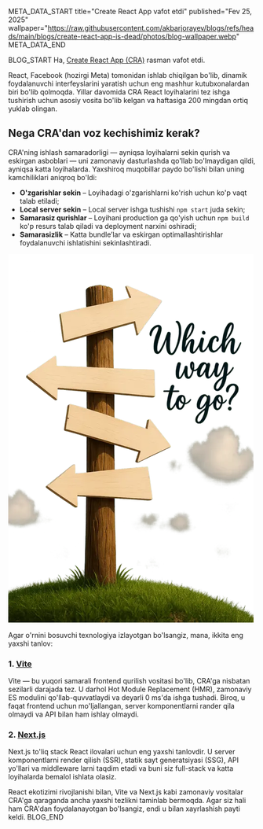 META_DATA_START
title="Create React App vafot etdi"
published="Fev 25, 2025"
wallpaper="https://raw.githubusercontent.com/akbarjorayev/blogs/refs/heads/main/blogs/create-react-app-is-dead/photos/blog-wallpaper.webp"
META_DATA_END

BLOG_START
Ha, [Create React App (CRA)](https://react.dev/blog/2025/02/14/sunsetting-create-react-app) rasman vafot etdi.  

React, Facebook (hozirgi Meta) tomonidan ishlab chiqilgan bo'lib, dinamik foydalanuvchi interfeyslarini yaratish uchun eng mashhur kutubxonalardan biri bo'lib qolmoqda. Yillar davomida CRA React loyihalarini tez ishga tushirish uchun asosiy vosita bo'lib kelgan va haftasiga 200 mingdan ortiq yuklab olingan.  

## Nega CRA'dan voz kechishimiz kerak?  
CRA'ning ishlash samaradorligi — ayniqsa loyihalarni sekin qurish va eskirgan asboblari — uni zamonaviy dasturlashda qo'llab bo'lmaydigan qildi, ayniqsa katta loyihalarda. Yaxshiroq muqobillar paydo bo'lishi bilan uning kamchiliklari aniqroq bo'ldi:  

- **O'zgarishlar sekin** – Loyihadagi o'zgarishlarni ko'rish uchun ko'p vaqt talab etiladi; 
- **Local server sekin** – Local server ishga tushishi `npm start` juda sekin; 
- **Samarasiz qurishlar** – Loyihani production ga qo'yish uchun `npm build` ko'p resurs talab qiladi va deployment narxini oshiradi; 
- **Samarasizlik** – Katta bundle’lar va eskirgan optimallashtirishlar foydalanuvchi ishlatishini sekinlashtiradi.  

![Qaysi yo'ldan borish kerak?](https://raw.githubusercontent.com/akbarjorayev/blogs/refs/heads/main/blogs/create-react-app-is-dead/photos/which_way_to_go.webp?w=500&h=750)

Agar o'rnini bosuvchi texnologiya izlayotgan bo'lsangiz, mana, ikkita eng yaxshi tanlov:  

### 1. [Vite](https://vite.dev/)  
Vite — bu yuqori samarali frontend qurilish vositasi bo'lib, CRA'ga nisbatan sezilarli darajada tez. U darhol Hot Module Replacement (HMR), zamonaviy ES modulini qo'llab-quvvatlaydi va deyarli 0 ms'da ishga tushadi. Biroq, u faqat frontend uchun mo'ljallangan, server komponentlarni rander qila olmaydi va API bilan ham ishlay olmaydi. 

### 2. [Next.js](https://nextjs.org/)  
Next.js to'liq stack React ilovalari uchun eng yaxshi tanlovdir. U server komponentlarni render qilish (SSR), statik sayt generatsiyasi (SSG), API yo'llari va middleware larni taqdim etadi va buni siz full-stack va katta loyihalarda bemalol ishlata olasiz.

React ekotizimi rivojlanishi bilan, Vite va Next.js kabi zamonaviy vositalar CRA'ga qaraganda ancha yaxshi tezlikni taminlab bermoqda. Agar siz hali ham CRA'dan foydalanayotgan bo'lsangiz, endi u bilan xayrlashish payti keldi.
BLOG_END

